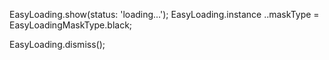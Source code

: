 <!--
 * @Description: 一些插件的使用方法示例
 * @Author: ZuoSuqian
 * @Date: 2020-03-16 18:49:30
 * @LastEditors: ZuoSuqian
 * @LastEditTime: 2020-03-16 18:53:13
 -->

<!--EasyLoading 插件的使用方法 -->

<!-- loading打开 -->
EasyLoading.show(status: 'loading...');  <!-- status为loading展示内容 -->
EasyLoading.instance ..maskType =  EasyLoadingMaskType.black; <!-- 设置遮罩颜色 -->

<!-- loading关闭 -->
EasyLoading.dismiss();
